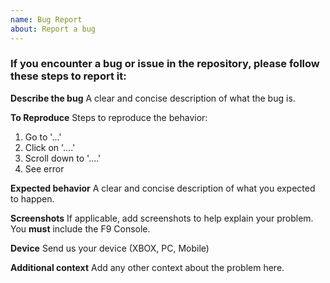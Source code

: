 ```yaml
---
name: Bug Report
about: Report a bug 
---
```


### If you encounter a bug or issue in the repository, please follow these steps to report it:

**Describe the bug**
A clear and concise description of what the bug is.

**To Reproduce**
Steps to reproduce the behavior:
1. Go to '...'
2. Click on '....'
3. Scroll down to '....'
4. See error

**Expected behavior**
A clear and concise description of what you expected to happen.

**Screenshots**
If applicable, add screenshots to help explain your problem.
You **must** include the F9 Console.

**Device**
Send us your device (XBOX, PC, Mobile)

**Additional context**
Add any other context about the problem here.
